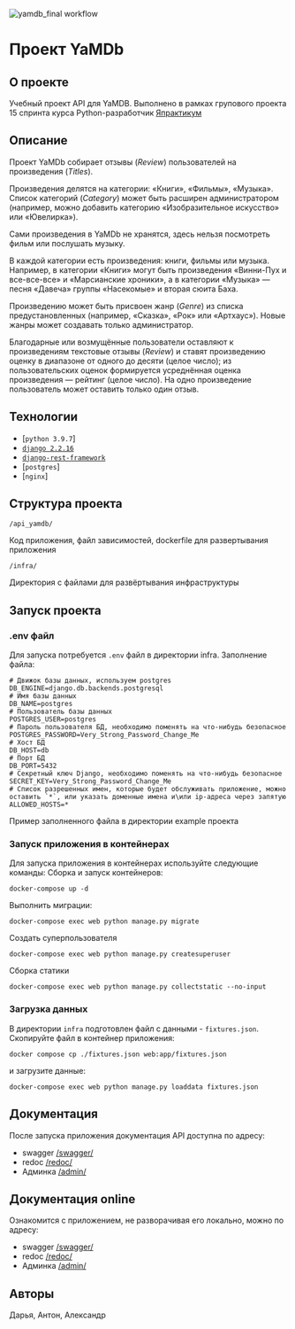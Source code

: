 ![yamdb_final workflow](https://github.com/chief1978/yamdb_final/actions/workflows/yamdb_workflow.yaml/badge.svg)
# Проект YaMDb
## О проекте
Учебный проект API для YaMDB. Выполнено в рамках групового проекта 15 спринта курса Python-разработчик [Япрактикум](https://practicum.yandex.ru/)
## Описание
Проект YaMDb собирает отзывы (*Review*) пользователей на произведения (*Titles*).

Произведения делятся на категории: «Книги», «Фильмы», «Музыка». Список категорий (*Category*) может быть расширен администратором (например, можно добавить категорию «Изобразительное искусство» или «Ювелирка»).

Сами произведения в YaMDb не хранятся, здесь нельзя посмотреть фильм или послушать музыку.

В каждой категории есть произведения: книги, фильмы или музыка. Например, в категории «Книги» могут быть произведения «Винни-Пух и все-все-все» и «Марсианские хроники», а в категории «Музыка» — песня «Давеча» группы «Насекомые» и вторая сюита Баха.

Произведению может быть присвоен жанр (*Genre*) из списка предустановленных (например, «Сказка», «Рок» или «Артхаус»). Новые жанры может создавать только администратор.

Благодарные или возмущённые пользователи оставляют к произведениям текстовые отзывы (*Review*) и ставят произведению оценку в диапазоне от одного до десяти (целое число); из пользовательских оценок формируется усреднённая оценка произведения — рейтинг (целое число). На одно произведение пользователь может оставить только один отзыв. 
## Технологии
- [`python 3.9.7`]
- [`django 2.2.16`](https://www.djangoproject.com/)
- [`django-rest-framework`](https://www.django-rest-framework.org/)
- [`postgres`]
- [`nginx`]
## Структура проекта
```
/api_yamdb/
```
Код приложения, файл зависимостей, dockerfile для развертывания приложения
```
/infra/
```
Директория с файлами для развёртывания инфраструктуры
## Запуск проекта
### .env файл
Для запуска потребуется `.env` файл в директории infra.
Заполнение файла:
```
# Движок базы данных, используем postgres
DB_ENGINE=django.db.backends.postgresql
# Имя базы данных
DB_NAME=postgres
# Пользователь базы данных
POSTGRES_USER=postgres
# Пароль пользователя БД, необходимо поменять на что-нибудь безопасное
POSTGRES_PASSWORD=Very_Strong_Password_Change_Me
# Хост БД
DB_HOST=db
# Порт БД
DB_PORT=5432
# Секретный ключ Django, необходимо поменять на что-нибудь безопасное
SECRET_KEY=Very_Strong_Password_Change_Me
# Список разрешенных имен, которые будет обслуживать приложение, можно оставить `*`, или указать доменные имена и\или ip-адреса через запятую
ALLOWED_HOSTS=*
```
Пример заполненного файла в директории example проекта
### Запуск приложения в контейнерах
Для запуска приложения в контейнерах используйте следующие команды:
Сборка и запуск контейнеров:
```
docker-compose up -d
```
Выполнить миграции:
```
docker-compose exec web python manage.py migrate
```
Создать суперпользователя
```
docker-compose exec web python manage.py createsuperuser
```
Сборка статики
```
docker-compose exec web python manage.py collectstatic --no-input
```
### Загрузка данных
В директории `infra` подготовлен файл с данными - `fixtures.json`. 
Скопируйте файл в контейнер приложения:
```
docker compose cp ./fixtures.json web:app/fixtures.json
```
и загрузите данные:
```
docker-compose exec web python manage.py loaddata fixtures.json 
```
## Документация
После запуска приложения документация API доступна по адресу:
- swagger
[/swagger/](http://127.0.0.1/swagger/)
- redoc
[/redoc/](http://127.0.0.1/redoc/)
- Админка
[/admin/](http://127.0.0.1/admin/)
## Документация online
Ознакомится с приложением, не разворачивая его локально, можно по адресу:
- swagger
[/swagger/](http://51.250.38.95/swagger/)
- redoc
[/redoc/](http://51.250.38.95/redoc/)
- Админка
[/admin/](http://51.250.38.95/admin/)
## Авторы
Дарья, Антон, Александр
